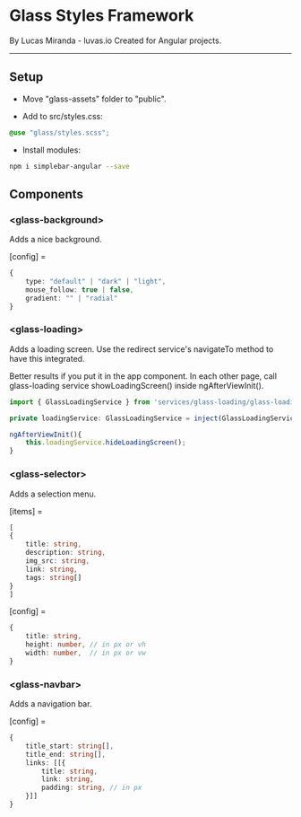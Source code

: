 # Glass Styles Framework
By Lucas Miranda - luvas.io
Created for Angular projects.

---

## Setup

- Move "glass-assets" folder to "public".

- Add to src/styles.css:
```scss
@use "glass/styles.scss";
```

- Install modules:
```bash
npm i simplebar-angular --save
```

## Components

### \<glass-background>
Adds a nice background.

[config] =
```typescript
{
    type: "default" | "dark" | "light",
    mouse_follow: true | false,
    gradient: "" | "radial"
}
```
### \<glass-loading>
Adds a loading screen.
Use the redirect service's navigateTo method to have this integrated.

Better results if you put it in the app component.
In each other page, call glass-loading service showLoadingScreen() inside ngAfterViewInit().
```typescript
import { GlassLoadingService } from 'services/glass-loading/glass-loading.service';

private loadingService: GlassLoadingService = inject(GlassLoadingService);

ngAfterViewInit(){
    this.loadingService.hideLoadingScreen();
}
```

### \<glass-selector>
Adds a selection menu.

[items] =
```typescript
[
{
    title: string,
    description: string,
    img_src: string,
    link: string,
    tags: string[]
}
]
```
[config] =
```typescript
{
    title: string,
    height: number, // in px or vh
    width: number,  // in px or vw
}
```

### \<glass-navbar>
Adds a navigation bar.

[config] =
```typescript
{
    title_start: string[],
    title_end: string[],
    links: [[{
        title: string,
        link: string,
        padding: string, // in px
    }]]
}
```
